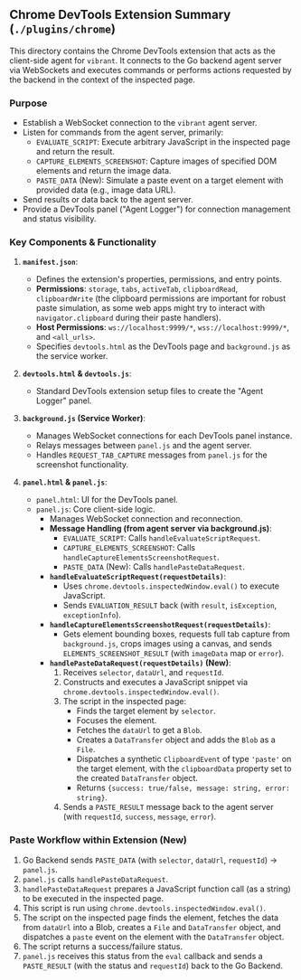 ## Chrome DevTools Extension Summary (`./plugins/chrome`)

This directory contains the Chrome DevTools extension that acts as the client-side agent for `vibrant`. It connects to the Go backend agent server via WebSockets and executes commands or performs actions requested by the backend in the context of the inspected page.

### Purpose

*   Establish a WebSocket connection to the `vibrant` agent server.
*   Listen for commands from the agent server, primarily:
    *   `EVALUATE_SCRIPT`: Execute arbitrary JavaScript in the inspected page and return the result.
    *   `CAPTURE_ELEMENTS_SCREENSHOT`: Capture images of specified DOM elements and return the image data.
    *   `PASTE_DATA` (New): Simulate a paste event on a target element with provided data (e.g., image data URL).
*   Send results or data back to the agent server.
*   Provide a DevTools panel ("Agent Logger") for connection management and status visibility.

### Key Components & Functionality

1.  **`manifest.json`**:
    *   Defines the extension's properties, permissions, and entry points.
    *   **Permissions**: `storage`, `tabs`, `activeTab`, `clipboardRead`, `clipboardWrite` (the clipboard permissions are important for robust paste simulation, as some web apps might try to interact with `navigator.clipboard` during their paste handlers).
    *   **Host Permissions**: `ws://localhost:9999/*`, `wss://localhost:9999/*`, and `<all_urls>`.
    *   Specifies `devtools.html` as the DevTools page and `background.js` as the service worker.

2.  **`devtools.html` & `devtools.js`**:
    *   Standard DevTools extension setup files to create the "Agent Logger" panel.

3.  **`background.js` (Service Worker)**:
    *   Manages WebSocket connections for each DevTools panel instance.
    *   Relays messages between `panel.js` and the agent server.
    *   Handles `REQUEST_TAB_CAPTURE` messages from `panel.js` for the screenshot functionality.

4.  **`panel.html` & `panel.js`**:
    *   `panel.html`: UI for the DevTools panel.
    *   `panel.js`: Core client-side logic.
        *   Manages WebSocket connection and reconnection.
        *   **Message Handling (from agent server via background.js)**:
            *   `EVALUATE_SCRIPT`: Calls `handleEvaluateScriptRequest`.
            *   `CAPTURE_ELEMENTS_SCREENSHOT`: Calls `handleCaptureElementsScreenshotRequest`.
            *   `PASTE_DATA` (New): Calls `handlePasteDataRequest`.
        *   **`handleEvaluateScriptRequest(requestDetails)`**:
            *   Uses `chrome.devtools.inspectedWindow.eval()` to execute JavaScript.
            *   Sends `EVALUATION_RESULT` back (with `result`, `isException`, `exceptionInfo`).
        *   **`handleCaptureElementsScreenshotRequest(requestDetails)`**:
            *   Gets element bounding boxes, requests full tab capture from `background.js`, crops images using a canvas, and sends `ELEMENTS_SCREENSHOT_RESULT` (with `imageData` map or `error`).
        *   **`handlePasteDataRequest(requestDetails)` (New)**:
            1.  Receives `selector`, `dataUrl`, and `requestId`.
            2.  Constructs and executes a JavaScript snippet via `chrome.devtools.inspectedWindow.eval()`.
            3.  The script in the inspected page:
                *   Finds the target element by `selector`.
                *   Focuses the element.
                *   Fetches the `dataUrl` to get a `Blob`.
                *   Creates a `DataTransfer` object and adds the `Blob` as a `File`.
                *   Dispatches a synthetic `ClipboardEvent` of type `'paste'` on the target element, with the `clipboardData` property set to the created `DataTransfer` object.
                *   Returns `{success: true/false, message: string, error: string}`.
            4.  Sends a `PASTE_RESULT` message back to the agent server (with `requestId`, `success`, `message`, `error`).

### Paste Workflow within Extension (New)

1.  Go Backend sends `PASTE_DATA` (with `selector`, `dataUrl`, `requestId`) -> `panel.js`.
2.  `panel.js` calls `handlePasteDataRequest`.
3.  `handlePasteDataRequest` prepares a JavaScript function call (as a string) to be executed in the inspected page.
4.  This script is run using `chrome.devtools.inspectedWindow.eval()`.
5.  The script on the inspected page finds the element, fetches the data from `dataUrl` into a Blob, creates a `File` and `DataTransfer` object, and dispatches a `paste` event on the element with the `DataTransfer` object.
6.  The script returns a success/failure status.
7.  `panel.js` receives this status from the `eval` callback and sends a `PASTE_RESULT` (with the status and `requestId`) back to the Go Backend.
